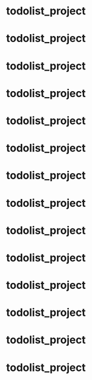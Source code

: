 # todolist_project
# todolist_project
# todolist_project
# todolist_project
# todolist_project
# todolist_project
# todolist_project
# todolist_project
# todolist_project
# todolist_project
# todolist_project
# todolist_project
# todolist_project
# todolist_project
